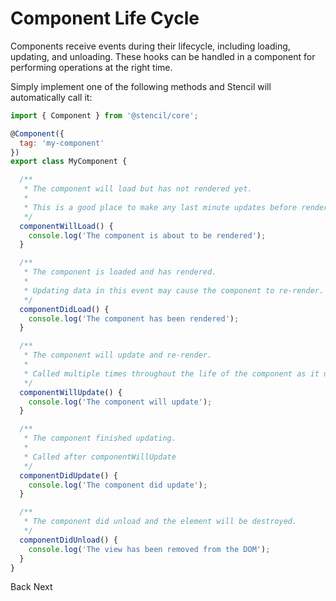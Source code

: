 # Component Life Cycle

Components receive events during their lifecycle, including loading, updating, and unloading. These hooks can be handled in a component for performing operations at the right time.

Simply implement one of the following methods and Stencil will automatically call it:

```jsx
import { Component } from '@stencil/core';

@Component({
  tag: 'my-component'
})
export class MyComponent {

  /**
   * The component will load but has not rendered yet.
   * 
   * This is a good place to make any last minute updates before rendering. 
   */
  componentWillLoad() {
    console.log('The component is about to be rendered');
  }

  /**
   * The component is loaded and has rendered.
   * 
   * Updating data in this event may cause the component to re-render.
   */
  componentDidLoad() {
    console.log('The component has been rendered');
  }

  /**
   * The component will update and re-render.
   *
   * Called multiple times throughout the life of the component as it updates.
   */
  componentWillUpdate() {
    console.log('The component will update');
  }

  /**
   * The component finished updating.
   *
   * Called after componentWillUpdate
   */
  componentDidUpdate() {
    console.log('The component did update');
  }

  /**
   * The component did unload and the element will be destroyed.
   */
  componentDidUnload() {
    console.log('The view has been removed from the DOM');
  }
}
```

<stencil-route-link url="/docs/events" router="#router" custom="true" class="backButton">
  Back
</stencil-route-link>

<stencil-route-link url="/docs/forms" custom="true" class="nextButton">
  Next
</stencil-route-link>
